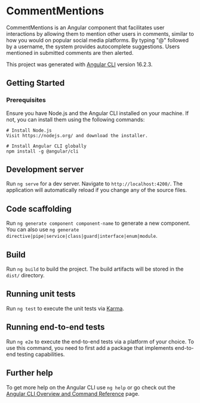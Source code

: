 # CommentMentions

CommentMentions is an Angular component that facilitates user interactions by allowing them to mention other users in comments, similar to how you would on popular social media platforms. By typing "@" followed by a username, the system provides autocomplete suggestions. Users mentioned in submitted comments are then alerted.

This project was generated with [Angular CLI](https://github.com/angular/angular-cli) version 16.2.3.

## Getting Started

### Prerequisites

Ensure you have Node.js and the Angular CLI installed on your machine. If not, you can install them using the following commands:

``````
# Install Node.js
Visit https://nodejs.org/ and download the installer.

# Install Angular CLI globally
npm install -g @angular/cli
``````

## Development server

Run `ng serve` for a dev server. Navigate to `http://localhost:4200/`. The application will automatically reload if you change any of the source files.

## Code scaffolding

Run `ng generate component component-name` to generate a new component. You can also use `ng generate directive|pipe|service|class|guard|interface|enum|module`.

## Build

Run `ng build` to build the project. The build artifacts will be stored in the `dist/` directory.

## Running unit tests

Run `ng test` to execute the unit tests via [Karma](https://karma-runner.github.io).

## Running end-to-end tests

Run `ng e2e` to execute the end-to-end tests via a platform of your choice. To use this command, you need to first add a package that implements end-to-end testing capabilities.

## Further help

To get more help on the Angular CLI use `ng help` or go check out the [Angular CLI Overview and Command Reference](https://angular.io/cli) page.

